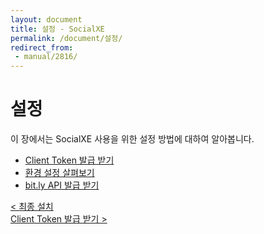 ```yaml
---
layout: document
title: 설정 - SocialXE
permalink: /document/설정/
redirect_from:
 - manual/2816/
---
```

# 설정

이 장에서는 SocialXE 사용을 위한 설정 방법에 대하여 알아봅니다.

- [Client Token 발급 받기](Client-Token-발급-받기/)
- [환경 설정 살펴보기](환경-설정-살펴보기/)
- [bit.ly API 발급 받기](bit.ly-API-발급-받기/)

<div class="pull-left">
	<a class="btn btn-default" href="../설치/최종-설치/">< 최종 설치</a>
</div>

<div class="pull-right">
	<a class="btn btn-default" href="./Client-Token-발급-받기/">Client Token 발급 받기 ></a>
</div>

<script>
	set_pills('toc_4');
</script>